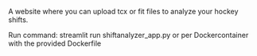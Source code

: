 A website where you can upload tcx or fit files to analyze your hockey shifts.

Run command: streamlit run shiftanalyzer_app.py or per Dockercontainer with the provided Dockerfile
